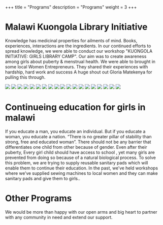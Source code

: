 +++
title = "Programs"
description = "Programs"
weight = 3
+++

# Malawi Kuongola Library Initiative
Knowledge has medicinal properties for ailments of mind. Books, experiences, interactions are the ingredients. In our continued efforts to spread knowledge, we were able to conduct our workshop "KUONGOLA INITIATIVE: GIRLS LIBRARY CAMP". Our aim was to create awareness among girls about puberty & menstrual health. We were able to brought in some local Women Entrepreneurs. They shared their experiences with hardship, hard work and success  A huge shout out Gloria Matekenya for pulling this through.

![](/image1.jpg)
![](/image2.jpg)
![](/image3.jpg)
![](/image4.jpg)
![](/image5.jpg)
![](/image6.jpg)
![](/image7.jpg)
![](/image8.jpg)
![](/image9.jpg)
![](/image10.jpg)
![](/image11.jpg)
![](/image12.jpg)
![](/image13.jpg)
![](/image14.jpg)
![](/image15.jpg)
![](/image16.jpg)
![](/image17.jpg)
![](/image18.jpg)
![](/image19.jpg)


# Continueing education for girls in malawi
If you educate a man, you educate an individual. But if you educate a woman, you educate a nation.
“There is no greater pillar of stability than strong, free and educated woman”. There should not be any
barrier that differentiates one child from other because of gender. Even after their puberty, Every girl
child should have access to school , yet many girls are prevented from doing so because of a natural
biological process. To solve this problem, we are trying to supply reusable sanitary pads which will
enable them to continue their education. In the past, we’ve held workshops where we’ve supplied
sewing machines to local women and they can make sanitary pads and give them to girls..

# Other Programs
We would be more than happy with our open arms and big heart to partner with any community in
need and extend our support.

